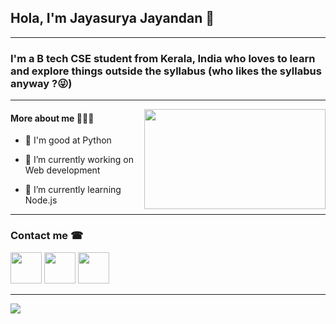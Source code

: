 ## Hola, I'm Jayasurya Jayandan 👋
<hr/>

### I'm a B tech CSE student from Kerala, India who loves to learn and explore things outside the syllabus (who likes the syllabus anyway ?😜)

<hr/>


<img src="https://media1.tenor.com/images/be8d19a0257f3e0de7963fd106eef437/tenor.gif?itemid=19688045" height="160" width = "290" align="RIGHT">

#### More about me 🙋🏽‍♂️

- 🥇 I'm good at Python 

- 🔭 I’m currently working on Web development

- 🌱 I’m currently learning Node.js

<hr/>

### Contact me ☎
<a href="www.twitter.com/jay_24__" target="_blank"><img src = "https://img.icons8.com/fluent/2x/twitter.png" width="50" height="50"></a>       <a href="www.instagram.com/jayasurya_jayandan" target="_blank" ><img src = "https://img.icons8.com/fluent/2x/instagram-new.png" width="50" height="50"></a>      <a href="https://wa.me/918089779352" target="_blank" ><img src = "https://img.icons8.com/officel/2x/whatsapp.png" width="50" height="50"> 
 
<hr/>

<img src="https://github-readme-stats.vercel.app/api?username=Jay-2512&&show_icons=true&title_color=000000&icon_color=eb5e34&text_color=000000&bg_color=e0dbda" >
